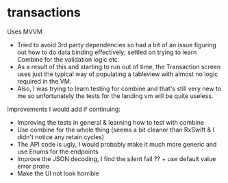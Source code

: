 # transactions
Uses MVVM
* Tried to avoid 3rd party dependencies so had a bit of an issue figuring out how to do data binding effectively; settled on trying to learn Combine for the validation logic etc.
* As a result of this and starting to run out of time, the Transaction screen uses just the typical way of populating a tableview with almost no logic required in the VM.
* Also, I was trying to learn testing for combine and that's still very new to me so unfortunately the tests for the landing vm will be quite useless.

Improvements I would add if continuing:

* Improving the tests in general & learning how to test with combine
* Use combine for the whole thing (seems a bit cleaner than RxSwift & I didn't notice any retain cycles)
* The API code is ugly, I would probably make it much more generic and use Enums for the endpoints
* Improve the JSON decoding, I find the silent fail ?? + use default value error prone
* Make the UI not look horrible

